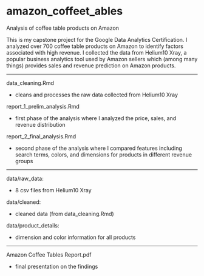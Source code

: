 # amazon_coffeet_ables
Analysis of coffee table products on Amazon

This is my capstone project for the Google Data Analytics Certification. I analyzed over 700 coffee table products on Amazon to identify factors associated with high revenue. I collected the data from Helium10 Xray, a popular business analytics tool used by Amazon sellers which (among many things) provides sales and revenue prediction on Amazon products.

-----
data_cleaning.Rmd
- cleans and processes the raw data collected from Helium10 Xray

report_1_prelim_analysis.Rmd
- first phase of the analysis where I analyzed the price, sales, and revenue distribution

report_2_final_analysis.Rmd
- second phase of the analysis where I compared features including search terms, colors, and dimensions for products in different revenue groups

----
data/raw_data:
- 8 csv files from Helium10 Xray

data/cleaned:
- cleaned data (from data_cleaning.Rmd)

data/product_details:
- dimension and color information for all products

-----
Amazon Coffee Tables Report.pdf
- final presentation on the findings
